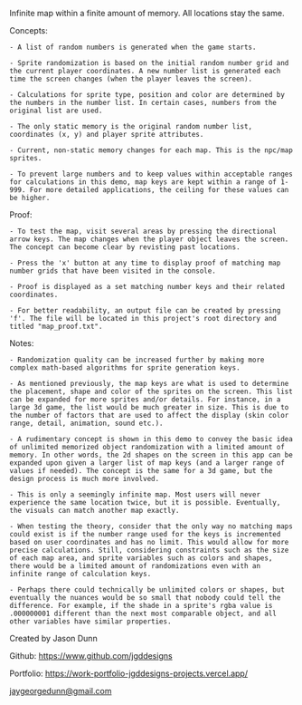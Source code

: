 Infinite map within a finite amount of memory. All locations stay the same. 


Concepts:

    - A list of random numbers is generated when the game starts.

    - Sprite randomization is based on the initial random number grid and the current player coordinates. A new number list is generated each time the screen changes (when the player leaves the screen).

    - Calculations for sprite type, position and color are determined by the numbers in the number list. In certain cases, numbers from the original list are used. 

    - The only static memory is the original random number list, coordinates (x, y) and player sprite attributes. 

    - Current, non-static memory changes for each map. This is the npc/map sprites. 

    - To prevent large numbers and to keep values within acceptable ranges for calculations in this demo, map keys are kept within a range of 1-999. For more detailed applications, the ceiling for these values can be higher. 
    


Proof:

    - To test the map, visit several areas by pressing the directional arrow keys. The map changes when the player object leaves the screen. The concept can become clear by revisting past locations. 

    - Press the 'x' button at any time to display proof of matching map number grids that have been visited in the console. 

    - Proof is displayed as a set matching number keys and their related coordinates.

    - For better readability, an output file can be created by pressing 'f'. The file will be located in this project's root directory and titled "map_proof.txt".



Notes:

    - Randomization quality can be increased further by making more complex math-based algorithms for sprite generation keys.

    - As mentioned previously, the map keys are what is used to determine the placement, shape and color of the sprites on the screen. This list can be expanded for more sprites and/or details. For instance, in a large 3d game, the list would be much greater in size. This is due to the number of factors that are used to affect the display (skin color range, detail, animation, sound etc.). 
    
    - A rudimentary concept is shown in this demo to convey the basic idea of unlimited memorized object randomization with a limited amount of memory. In other words, the 2d shapes on the screen in this app can be expanded upon given a larger list of map keys (and a larger range of values if needed). The concept is the same for a 3d game, but the design process is much more involved.

    - This is only a seemingly infinite map. Most users will never experience the same location twice, but it is possible. Eventually, the visuals can match another map exactly.
    
    - When testing the theory, consider that the only way no matching maps could exist is if the number range used for the keys is incremented based on user coordinates and has no limit. This would allow for more precise calculations. Still, considering constraints such as the size of each map area, and sprite variables such as colors and shapes, there would be a limited amount of randomizations even with an infinite range of calculation keys. 
    
    - Perhaps there could technically be unlimited colors or shapes, but eventually the nuances would be so small that nobody could tell the difference. For example, if the shade in a sprite's rgba value is .000000001 different than the next most comparable object, and all other variables have similar properties.




Created by Jason Dunn

Github: https://www.github.com/jgddesigns

Portfolio: https://work-portfolio-jgddesigns-projects.vercel.app/

jaygeorgedunn@gmail.com